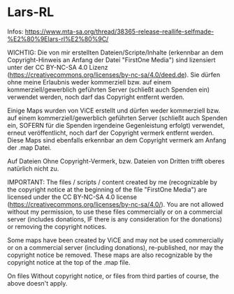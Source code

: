 # Lars-RL

Infos: https://www.mta-sa.org/thread/38365-release-reallife-selfmade-%E2%80%9Elars-rl%E2%80%9C/


WICHTIG:
Die von mir erstellten Dateien/Scripte/Inhalte (erkennbar an dem Copyright-Hinweis an Anfang der Datei "FirstOne Media") sind lizensiert unter der CC BY-NC-SA 4.0 Lizenz (https://creativecommons.org/licenses/by-nc-sa/4.0/deed.de). Sie dürfen ohne meine Erlaubnis weder kommerziell bzw. auf einem kommerziell/gewerblich geführten Server (schließt auch Spenden ein) verwendet werden, noch darf das Copyright entfernt werden.

Einige Maps wurden von ViCE erstellt und dürfen weder kommerziell bzw. auf einem kommerziell/gewerblich geführten Server (schließt auch Spenden ein, SOFERN für die Spenden irgendeine Gegenleistung erfolgt) verwendet, erneut veröffentlicht, noch darf der Copyright vermerk entfernt werden. Diese Maps sind ebenfalls erkennbar an dem Copyright vermerk am Anfang der .map Datei.

Auf Dateien Ohne Copyright-Vermerk, bzw. Dateien von Dritten trifft oberes natürlich nicht zu.


IMPORTANT:
The files / scripts / content created by me (recognizable by the copyright notice at the beginning of the file "FirstOne Media") are licensed under the CC BY-NC-SA 4.0 license (https://creativecommons.org/licenses/by-nc-sa/4.0/). You are not allowed without my permission, to use these files commercially or on a commercial server (includes donations, IF there is any consideration for the donations) or removing the copyright notices.

Some maps have been created by ViCE and may not be used commercially or on a commercial server (including donations), re-published, nor may the copyright notice be removed. These maps are also recognizable by the copyright notice at the top of the .map file.

On files Without copyright notice, or files from third parties of course, the above doesn't apply.
